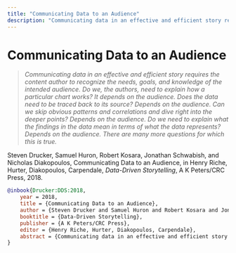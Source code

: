 ```yaml
---
title: "Communicating Data to an Audience"
description: "Communicating data in an effective and efficient story requires the content author to recognize the needs, goals, and knowledge of the intended audience. Do we, the authors, need to explain how a particular chart works? It depends on the audience. Does the data need to be traced back to its source? Depends on the audience. Can we skip obvious patterns and correlations and dive right into the deeper points? Depends on the audience. Do we need to explain what the findings in the data mean in terms of what the data represents? Depends on the audience. There are many more questions for which this is true."
---
```


# Communicating Data to an Audience

> _Communicating data in an effective and efficient story requires the content author to recognize the needs, goals, and knowledge of the intended audience. Do we, the authors, need to explain how a particular chart works? It depends on the audience. Does the data need to be traced back to its source? Depends on the audience. Can we skip obvious patterns and correlations and dive right into the deeper points? Depends on the audience. Do we need to explain what the findings in the data mean in terms of what the data represents? Depends on the audience. There are many more questions for which this is true._

Steven Drucker, Samuel Huron, Robert Kosara, Jonathan Schwabish, and Nicholas Diakopoulos, Communicating Data to an Audience, in Henry Riche, Hurter, Diakopoulos, Carpendale, _Data-Driven Storytelling_, A K Peters/CRC Press, 2018.


```bibtex
@inbook{Drucker:DDS:2018,
	year = 2018,
	title = {Communicating Data to an Audience},
	author = {Steven Drucker and Samuel Huron and Robert Kosara and Jonathan Schwabish and Nicholas Diakopoulos},
	booktitle = {Data-Driven Storytelling},
	publisher = {A K Peters/CRC Press},
	editor = {Henry Riche, Hurter, Diakopoulos, Carpendale},
	abstract = {Communicating data in an effective and efficient story requires the content author to recognize the needs, goals, and knowledge of the intended audience. Do we, the authors, need to explain how a particular chart works? It depends on the audience. Does the data need to be traced back to its source? Depends on the audience. Can we skip obvious patterns and correlations and dive right into the deeper points? Depends on the audience. Do we need to explain what the findings in the data mean in terms of what the data represents? Depends on the audience. There are many more questions for which this is true.},
}
```

